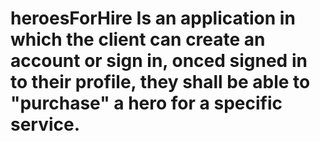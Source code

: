# heroesForHire Is an application in which the client can create an account or sign in, onced signed in to their profile, they shall be able to "purchase" a hero for a specific service.

